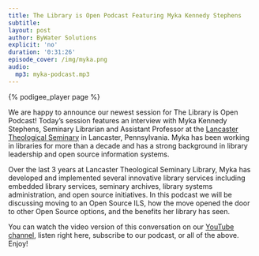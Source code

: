 ```yaml
---
title: The Library is Open Podcast Featuring Myka Kennedy Stephens
subtitle:
layout: post
author: ByWater Solutions
explicit: 'no'
duration: '0:31:26'
episode_cover: /img/myka.png
audio:
  mp3: myka-podcast.mp3
---
```


{% podigee_player page %}

We are happy to announce our newest session for The Library is Open Podcast! Today’s session features an interview with Myka Kennedy Stephens, Seminary Librarian and Assistant Professor at the [Lancaster Theological Seminary](https://lancasterseminary.edu/) in Lancaster, Pennsylvania. Myka has been working in libraries for more than a decade and has a strong background in library leadership and open source information systems.

Over the last 3 years at Lancaster Theological Seminary Library, Myka has developed and implemented several innovative library services including embedded library services, seminary archives, library systems administration, and open source initiatives. In this podcast we will be discussing moving to an Open Source ILS, how the move opened the door to other Open Source options, and the benefits her library has seen.

You can watch the video version of this conversation on our [YouTube channel](https://www.youtube.com/playlist?list=PLV_OXyJ1D3Bi8zmgDWnaDz2d35FkC6j-v), listen right here, subscribe to our podcast, or all of the above. Enjoy!
